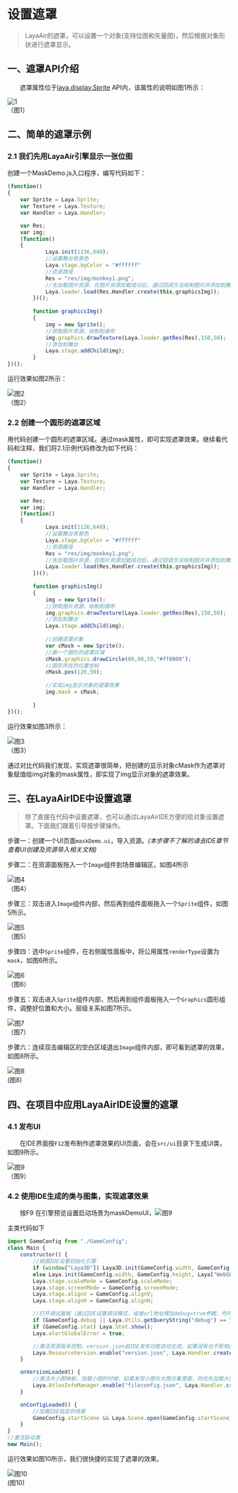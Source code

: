 # 设置遮罩

> LayaAir的遮罩，可以设置一个对象(支持位图和矢量图)，然后根据对象形状进行遮罩显示。 
>



## 一、遮罩API介绍

　　遮罩属性位于[laya.display.Sprite](https://layaair2.ldc2.layabox.com/api2/Chinese/index.html?version=2.9.0beta&type=Core&category=display&class=laya.display.Sprite) API内，该属性的说明如图1所示：

![1](img/1.jpg)<br />（图1）



## 二、简单的遮罩示例

### 2.1 我们先用LayaAir引擎显示一张位图

创建一个MaskDemo.js入口程序，编写代码如下：

```javascript
(function()
{
  	var Sprite = Laya.Sprite;
	var Texture = Laya.Texture;
  	var Handler = Laya.Handler;

  	var Res;
	var img;
	(function()
	{
			Laya.init(1136,640);
			//设置舞台背景色
			Laya.stage.bgColor = "#ffffff"      
			//资源路径
			Res = "res/img/monkey1.png";		
			//先加载图片资源，在图片资源加载成功后，通过回调方法绘制图片并添加到舞台
			Laya.loader.load(Res,Handler.create(this,graphicsImg));   
		})();
		
		function graphicsImg()
		{
			img = new Sprite();
			//获取图片资源，绘制到画布
			img.graphics.drawTexture(Laya.loader.getRes(Res),150,50);
			//添加到舞台
			Laya.stage.addChild(img);
		}
})();
```

运行效果如图2所示：

![图2](img/2.jpg)<br />（图2）

### 2.2 创建一个圆形的遮罩区域

用代码创建一个圆形的遮罩区域。通过mask属性，即可实现遮罩效果。继续看代码和注释，我们将2.1示例代码修改为如下代码：

```javascript
(function()
{
  	var Sprite = Laya.Sprite;
	var Texture = Laya.Texture;
  	var Handler = Laya.Handler;

  	var Res;
	var img;
	(function()
	{
			Laya.init(1136,640);
			//设置舞台背景色
			Laya.stage.bgColor = "#ffffff"      
			//资源路径
			Res = "res/img/monkey1.png";		
			//先加载图片资源，在图片资源加载成功后，通过回调方法绘制图片并添加到舞台
			Laya.loader.load(Res,Handler.create(this,graphicsImg));   
		})();
		
		function graphicsImg()
		{
			img = new Sprite();
			//获取图片资源，绘制到画布
			img.graphics.drawTexture(Laya.loader.getRes(Res),150,50);
			//添加到舞台
			Laya.stage.addChild(img);
			
			//创建遮罩对象
			var cMask = new Sprite();
			//画一个圆形的遮罩区域
			cMask.graphics.drawCircle(80,80,50,"#ff0000");
          	//圆形所在的位置坐标
			cMask.pos(120,50);
         
         	//实现img显示对象的遮罩效果
			img.mask = cMask;
			
		}
})();
```

运行效果如图3所示：

![图3](img/3.jpg) <br />（图3）

通过对比代码我们发现，实现遮罩很简单，把创建的显示对象cMask作为遮罩对象赋值给img对象的mask属性，即实现了img显示对象的遮罩效果。





## 三、在LayaAirIDE中设置遮罩

> 除了直接在代码中设置遮罩，也可以通过LayaAirIDE方便的给对象设置遮罩。下面我们跟着引导按步骤操作。

步骤一：创建一个UI页面`maskDemo.ui`，导入资源。*(本步骤不了解的请去IDE章节查看UI创建及资源导入相关文档)*



步骤二：在资源面板拖入一个`Image`组件到场景编辑区，如图4所示

![图4](img/4.png) <br /> （图4）



步骤三：双击进入`Image`组件内部，然后再到组件面板拖入一个`Sprite`组件，如图5所示。

![图5](img/5.png) <br /> （图5）





步骤四：选中`Sprite`组件，在右侧属性面板中，将公用属性`renderType`设置为`mask`，如图6所示。

![图6](img/6.png) <br /> （图6）



步骤五：双击进入`Sprite`组件内部，然后再到组件面板拖入一个`Graphics`圆形组件，调整好位置和大小。层级关系如图7所示。

![图7](img/7.png) <br /> （图7）



步骤六：连续双击编辑区的空白区域退出`Image`组件内部，即可看到遮罩的效果，如图8所示。

![图8](img/8.png) <br /> (图8)





## 四、在项目中应用LayaAirIDE设置的遮罩

### 4.1 发布UI

　　在IDE界面按`F12`发布制作遮罩效果的UI页面，会在`src/ui`目录下生成UI类，如图9所示。

![图9](img/9.png) <br />（图9）



### 4.2 使用IDE生成的类与图集，实现遮罩效果

　　按F9 在引擎预览设置启动场景为maskDemoUI，![图9](img/10.png)





主类代码如下

```javascript
import GameConfig from "./GameConfig";
class Main {
	constructor() {
		//根据IDE设置初始化引擎		
		if (window["Laya3D"]) Laya3D.init(GameConfig.width, GameConfig.height);
		else Laya.init(GameConfig.width, GameConfig.height, Laya["WebGL"]);
		Laya.stage.scaleMode = GameConfig.scaleMode;
		Laya.stage.screenMode = GameConfig.screenMode;
		Laya.stage.alignV = GameConfig.alignV;
		Laya.stage.alignH = GameConfig.alignH;

		//打开调试面板（通过IDE设置调试模式，或者url地址增加debug=true参数，均可打开调试面板）
		if (GameConfig.debug || Laya.Utils.getQueryString("debug") == "true") Laya.enableDebugPanel();
		if (GameConfig.stat) Laya.Stat.show();
		Laya.alertGlobalError = true;

		//激活资源版本控制，version.json由IDE发布功能自动生成，如果没有也不影响后续流程
		Laya.ResourceVersion.enable("version.json", Laya.Handler.create(this, this.onVersionLoaded), Laya.ResourceVersion.FILENAME_VERSION);
	}

	onVersionLoaded() {
		//激活大小图映射，加载小图的时候，如果发现小图在大图合集里面，则优先加载大图合集，而不是小图
		Laya.AtlasInfoManager.enable("fileconfig.json", Laya.Handler.create(this, this.onConfigLoaded));
	}

	onConfigLoaded() {
		//加载IDE指定的场景
		GameConfig.startScene && Laya.Scene.open(GameConfig.startScene);
	}
}
//激活启动类
new Main();

```

运行效果如图10所示，我们很快捷的实现了遮罩的效果。

![图10](img/10.jpg) <br /> (图10)

